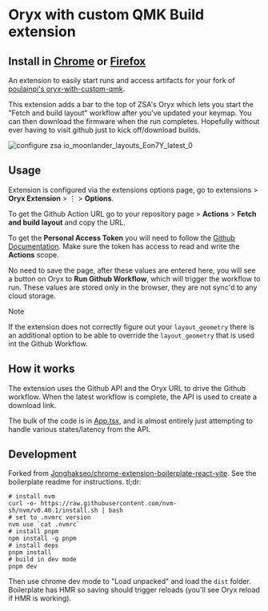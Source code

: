 # Oryx with custom QMK Build extension

## Install in [Chrome](https://chromewebstore.google.com/detail/oryx-extension/bocjciklgnhkejkdfilcikhjfbmbcjal) or [Firefox](https://addons.mozilla.org/en-US/android/addon/oryx-extension/)

An extension to easily start runs and access artifacts for your fork of [poulainpi's oryx-with-custom-qmk](https://github.com/poulainpi/oryx-with-custom-qmk).

This extension adds a bar to the top of ZSA's Oryx which lets you start the "Fetch and build layout" workflow after you've updated your keymap. You can then download the firmware when the run completes. Hopefully without ever having to visit github just to kick off/download builds.

![configure zsa io_moonlander_layouts_Eon7Y_latest_0](https://github.com/user-attachments/assets/b0091eea-4a53-4d58-b63b-be86825936be)

## Usage

Extension is configured via the extensions options page, go to extensions > <b>Oryx Extension</b> > ⋮ > <b>Options</b>.

To get the Github Action URL</b> go to your repository page &gt; <b>Actions</b> &gt; <b>Fetch and build layout</b> and copy the URL.

To get the <b>Personal Access Token</b> you will need to follow the <a href="https://docs.github.com/en/authentication/keeping-your-account-and-data-secure/managing-your-personal-access-tokens#creating-a-fine-grained-personal-access-token">Github Documentation</a>. Make sure the token has access to read and write the <b>Actions</b> scope.

No need to save the page, after these values are entered here, you will see a button on Oryx to <b>Run Github Workflow</b>, which will trigger the workflow to run. These values are stored only in the browser, they are not sync'd to any cloud storage.

> [!NOTE]
> If the extension does not correctly figure out your `layout_geometry` there is an additional option to be able to override the `layout_geometry` that is used int the Github Workflow.

## How it works

The extension uses the Github API and the Oryx URL to drive the Github workflow. When the latest workflow is complete, the API is used to create a download link.

The bulk of the code is in [App.tsx](pages/content-ui/src/App.tsx), and is almost entirely just attempting to handle various states/latency from the API.

## Development

Forked from [Jonghakseo/chrome-extension-boilerplate-react-vite](https://github.com/Jonghakseo/chrome-extension-boilerplate-react-vite).  See the boilerplate readme for instructions.
tl;dr:
```
# install nvm
curl -o- https://raw.githubusercontent.com/nvm-sh/nvm/v0.40.1/install.sh | bash
# set to .nvmrc version
nvm use `cat .nvmrc`
# install pnpm
npm install -g pnpm
# install deps
pnpm install
# build in dev mode
pnpm dev
```
Then use chrome dev mode to "Load unpacked" and load the `dist` folder. Boilerplate has HMR so saving should trigger reloads (you'll see Oryx reload if HMR is working).
